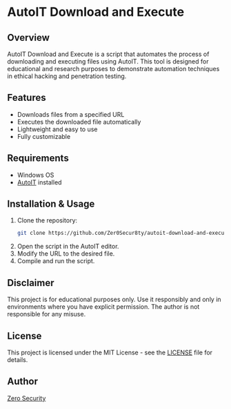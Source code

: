 # AutoIT Download and Execute

## Overview
AutoIT Download and Execute is a script that automates the process of downloading and executing files using AutoIT. This tool is designed for educational and research purposes to demonstrate automation techniques in ethical hacking and penetration testing.

## Features
- Downloads files from a specified URL
- Executes the downloaded file automatically
- Lightweight and easy to use
- Fully customizable

## Requirements
- Windows OS
- [AutoIT](https://www.autoitscript.com/site/autoit/) installed

## Installation & Usage
1. Clone the repository:
   ```sh
   git clone https://github.com/Zer0Secur8ty/autoit-download-and-execute.git
   ```
2. Open the script in the AutoIT editor.
3. Modify the URL to the desired file.
4. Compile and run the script.

## Disclaimer
This project is for educational purposes only. Use it responsibly and only in environments where you have explicit permission. The author is not responsible for any misuse.

## License
This project is licensed under the MIT License - see the [LICENSE](LICENSE) file for details.

## Author
[Zero Security](https://github.com/Zer0Secur8ty)

